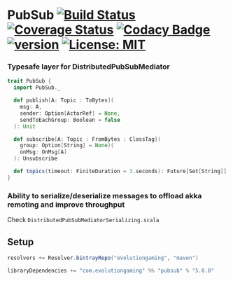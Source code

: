 # PubSub [![Build Status](https://travis-ci.org/evolution-gaming/pubsub.svg)](https://travis-ci.org/evolution-gaming/pubsub) [![Coverage Status](https://coveralls.io/repos/evolution-gaming/pubsub/badge.svg)](https://coveralls.io/r/evolution-gaming/pubsub) [![Codacy Badge](https://api.codacy.com/project/badge/Grade/5c1e3dc82255463f82583a3fa69fd56f)](https://www.codacy.com/app/evolution-gaming/pubsub?utm_source=github.com&amp;utm_medium=referral&amp;utm_content=evolution-gaming/pubsub&amp;utm_campaign=Badge_Grade) [![version](https://api.bintray.com/packages/evolutiongaming/maven/pubsub/images/download.svg)](https://bintray.com/evolutiongaming/maven/pubsub/_latestVersion) [![License: MIT](https://img.shields.io/badge/License-MIT-yellowgreen.svg)](https://opensource.org/licenses/MIT)


### Typesafe layer for DistributedPubSubMediator

```scala
trait PubSub {
  import PubSub._

  def publish[A: Topic : ToBytes](
    msg: A, 
    sender: Option[ActorRef] = None, 
    sendToEachGroup: Boolean = false
  ): Unit

  def subscribe[A: Topic : FromBytes : ClassTag](
    group: Option[String] = None)(
    onMsg: OnMsg[A]
  ): Unsubscribe

  def topics(timeout: FiniteDuration = 3.seconds): Future[Set[String]]
}
```

### Ability to serialize/deserialize messages to offload akka remoting and improve throughput

Check `DistributedPubSubMediatorSerializing.scala`


## Setup

```scala
resolvers += Resolver.bintrayRepo("evolutiongaming", "maven")

libraryDependencies += "com.evolutiongaming" %% "pubsub" % "5.0.0"
```
